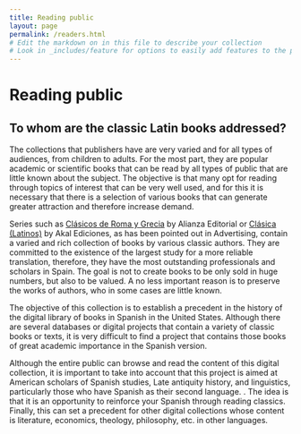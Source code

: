 ```yaml
---
title: Reading public
layout: page
permalink: /readers.html
# Edit the markdown on in this file to describe your collection
# Look in _includes/feature for options to easily add features to the page
---
```

# Reading public

## To whom are the classic Latin books addressed?

The collections that publishers have are very varied and for all types of audiences, from children to adults. For the most part, they are popular academic or scientific books that can be read by all types of public that are little known about the subject. The objective is that many opt for reading through topics of interest that can be very well used, and for this it is necessary that there is a selection of various books that can generate greater attraction and therefore increase demand.

Series such as [Clásicos de Roma y Grecia](https://www.alianzaeditorial.es/subcoleccion/biblioteca-de-clasicos-de-grecia-y-roma/) by Alianza Editorial or [Clásica (Latinos)](https://www.akal.com/coleccion/clasica/) by Akal Ediciones, as has been pointed out in Advertising, contain a varied and rich collection of books by various classic authors. They are committed to the existence of the largest study for a more reliable translation, therefore, they have the most outstanding professionals and scholars in Spain. The goal is not to create books to be only sold in huge numbers, but also to be valued. A no less important reason is to preserve the works of authors, who in some cases are little known.

The objective of this collection is to establish a precedent in the history of the digital library of books in Spanish in the United States. Although there are several databases or digital projects that contain a variety of classic books or texts, it is very difficult to find a project that contains those books of great academic importance in the Spanish version.

Although the entire public can browse and read the content of this digital collection, it is important to take into account that this project is aimed at American scholars of Spanish studies, Late antiquity history, and linguistics, particularly those who have Spanish as their second language. . The idea is that it is an opportunity to reinforce your Spanish through reading classics. Finally, this can set a precedent for other digital collections whose content is literature, economics, theology, philosophy, etc. in other languages.
